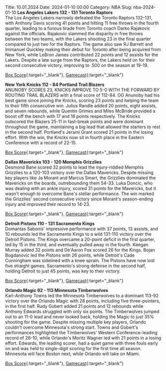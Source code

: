 Title: 10.01.2024
Date: 2024-01-10 00:00
Category: NBA 
Slug: nba-2024-01-10 
**Los Angeles Lakers 132 - 131 Toronto Raptors**  
The Los Angeles Lakers narrowly defeated the Toronto Raptors 132-131, with Anthony Davis scoring 41 points and hitting 11 free throws in the fourth quarter, leading to a furious tirade from Toronto coach Darko Rajakovic against the officials. Rajakovic slammed the disparity in free throws between the two teams, with the Lakers shooting 23 in the final quarter compared to just two for the Raptors. The game also saw RJ Barrett and Immanuel Quickley making their debut for Toronto after being acquired from New York, while LeBron James contributed 22 points and 12 assists for the Lakers. Despite a late surge from the Raptors, the Lakers held on for their second consecutive victory, improving to .500 on the season at 19-19. 

[Box Score](https://www.nba.com/game/tor-vs-lal-0022300516/box-score){:target="_blank"}, [Gamecast](https://www.nba.com/game/tor-vs-lal-0022300516){:target="_blank"}<br>

**New York Knicks 112 - 84 Portland Trail Blazers**  
ANUNOBY SCORES 23, KNICKS IMPROVE TO 5-0 WITH THE FORWARD BY ROUTING TRAIL BLAZERS with a final score of 112-84. OG Anunoby had his best game since joining the Knicks, scoring 23 points and helping the team to their fifth consecutive win. Julius Randle added 20 points, eight assists, and seven rebounds, while Quentin Grimes and Miles McBride provided a boost off the bench with 17 and 16 points respectively. The Knicks outscored the Blazers 25-11 in fast-break points and were dominant throughout the game, maintaining a big lead that allowed the starters to rest in the second half. Portland's Jerami Grant scored 21 points in the losing effort. With the win, the Knicks now sit in fourth place in the Eastern Conference with a record of 22-15. 

[Box Score](https://www.nba.com/game/por-vs-nyk-0022300514/box-score){:target="_blank"}, [Gamecast](https://www.nba.com/game/por-vs-nyk-0022300514){:target="_blank"}<br>

**Dallas Mavericks 103 - 120 Memphis Grizzlies**  
Desmond Bane scored 32 points to lead the injury-riddled Memphis Grizzlies to a 120-103 victory over the Dallas Mavericks. Despite missing key players like Ja Morant and Marcus Smart, the Grizzlies dominated the Mavericks on the boards, outrebounding them 54-33. Luka Doncic, who was dealing with an ankle injury, scored 31 points for the Mavericks, but it wasn't enough to overcome Bane's stellar performance. The win marked the Grizzlies' second consecutive victory since Morant's season-ending injury and improved their record to 14-23. 

[Box Score](https://www.nba.com/game/mem-vs-dal-0022300515/box-score){:target="_blank"}, [Gamecast](https://www.nba.com/game/mem-vs-dal-0022300515){:target="_blank"}<br>

**Detroit Pistons 110 - 131 Sacramento Kings**  
Domantas Sabonis' impressive performance with 37 points, 13 assists, and 10 rebounds led the Sacramento Kings to a wild 131-110 victory over the Detroit Pistons. The Kings overcame a 20-point deficit in the first quarter, led by 15 in the third, and eventually pulled away in the fourth. Keegan Murray added 32 points and De'Aaron Fox scored 26 for the Kings. Bojan Bogdanovic led the Pistons with 26 points, while Detroit's Cade Cunningham was sidelined with a knee sprain. The Pistons have now lost five straight games. Sacramento's strong defense in the second half, holding Detroit to just 45 points, was key to their victory. 

[Box Score](https://www.nba.com/game/sac-vs-det-0022300512/box-score){:target="_blank"}, [Gamecast](https://www.nba.com/game/sac-vs-det-0022300512){:target="_blank"}<br>

**Orlando Magic 92 - 113 Minnesota Timberwolves**  
Karl-Anthony Towns led the Minnesota Timberwolves to a dominant 113-92 victory over the Orlando Magic with 28 points, including five three-pointers, in the first half. Rudy Gobert added 21 points and 12 rebounds while Anthony Edwards struggled with only six points. The Timberwolves jumped out to an 11-0 lead and never looked back, holding the Magic to just 35% shooting for the game. Despite missing multiple key players, Orlando couldn't overcome Minnesota's strong start. Towns and Gobert's performances highlighted the Timberwolves' Western Conference-leading record of 26-10, while Orlando's Moritz Wagner led with 21 points in a losing effort. Edwards, the leading scorer, had a quiet game with three fouls early on and was held to single-digit scoring for the first time all season. Minnesota will face Boston next, while Orlando will take on Miami. 

[Box Score](https://www.nba.com/game/min-vs-orl-0022300513/box-score){:target="_blank"}, [Gamecast](https://www.nba.com/game/min-vs-orl-0022300513){:target="_blank"}<br>

